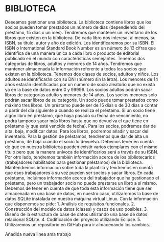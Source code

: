 # BIBLIOTECA
Deseamos gestionar una biblioteca.
La biblioteca contiene libros que los socios pueden tomar prestados un número de días (dependiendo del préstamo, 15 días o un mes). 
Tendremos que mantener un inventario de los libros que existen en la biblioteca. De cada libro nos interesa, al menos, su ISBN, su 
título, autor y año de edición. Los identificaremos por su ISBN. El ISBN o International Standard Book Number es un número de 13 cifras 
que identifica de una manera única a cada libro o producto de editorial publicado en el mundo con características semejantes.
Tenemos dos categorías de libros, adultos y menores de 14 años. Tendremos que mantener almacenada la información referente a todos los 
socios que existen en la biblioteca. Tenemos dos clases de socios, adultos y niños. Los adultos se identificarán con su DNI (número sin 
la letra). Los menores de 14 años estarán identificados por un numero de socio aleatorio que no exista ya en la base de datos entre 0 y 
99999. Los socios adultos podrán sacar libros de categorías adulto y menores de 14 años. Los socios menores solo podrán sacar libros de 
su categoría.
Un socio puede tomar prestados como máximo tres libros. Un préstamo puede ser de 15 días o de 30 días a contar a partir del día siguiente 
a cuando se realiza el préstamo. Si un socio tiene algún libro en préstamo, que haya pasado su fecha de vencimiento, no podrá tampoco sacar 
más libros hasta que no devuelva el que tiene en préstamo (y que esté vencido de fecha).
Para los socios, podremos dar de alta, baja, modificar datos. Para los libros, podremos añadir y sacar del inventario. Para la gestión de 
préstamos, tendremos que dar de alta un préstamo, de baja cuando el socio lo devuelva. Debemos tener en cuenta de que en nuestra biblioteca 
pueden existir varios ejemplares con el mismo título pero que la manera unívoca de identificarlos será a través de su ISBN.
Por otro lado, tendremos también información acerca de los bibliotecarios (trabajadores habilitados para gestionar préstamos) de la biblioteca.
Mantendremos información sobre toda la plantilla y tendremos en cuenta que esos trabajadores a su vez pueden ser socios y sacar libros. En cada
préstamo, incluimos información acerca del trabajador que ha gestionado el préstamo, pero un trabajador socio no puede prestarse un libro a sí 
mismo.
Debemos de tener en cuenta de que toda esta información tiene que ser almacenada en una base de datos, en nuestro caso, utilizaremos la base 
de datos SQLite instalada en nuestra máquina virtual Linux.
Con la información que disponemos se pide:
	1. Análisis de requisitos funcionales.
	2. Construcción del modelo de datos (clases) y casos de uso posibles.
	3. Diseño de la estructura de base de datos utilizando una base de datos relacional SQLite.
	4. Codificación del proyecto utilizando Eclipse.
	5. Utilizaremos un repositorio en GitHub para ir almacenando los cambios.

Añadida nueva linea ama trabajo